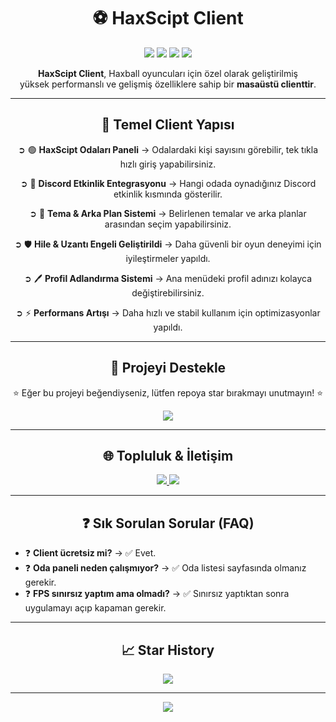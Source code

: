 <h1 align="center">⚽ HaxScipt Client</h1>

<p align="center">
  <img src="https://img.shields.io/badge/Status-Active-brightgreen?style=for-the-badge" />
  <img src="https://img.shields.io/github/stars/USER/REPO?color=yellow&style=for-the-badge" />
  <img src="https://img.shields.io/github/forks/USER/REPO?color=blue&style=for-the-badge" />
  <img src="https://img.shields.io/badge/Made%20with-Node.js-orange?style=for-the-badge&logo=node.js" />
</p>

<p align="center">
  <b>HaxScipt Client</b>, Haxball oyuncuları için özel olarak geliştirilmiş <br>
  yüksek performanslı ve gelişmiş özelliklere sahip bir <b>masaüstü clienttir</b>.
</p>

---

<h2 align="center">🧿 Temel Client Yapısı</h2>

<p align="center">➲ 🟢 <b>HaxScipt Odaları Paneli</b> → Odalardaki kişi sayısını görebilir, tek tıkla hızlı giriş yapabilirsiniz.</p>
<p align="center">➲ 🔗 <b>Discord Etkinlik Entegrasyonu</b> → Hangi odada oynadığınız Discord etkinlik kısmında gösterilir.</p>
<p align="center">➲ 🎨 <b>Tema & Arka Plan Sistemi</b> → Belirlenen temalar ve arka planlar arasından seçim yapabilirsiniz.</p>
<p align="center">➲ 🛡 <b>Hile & Uzantı Engeli Geliştirildi</b> → Daha güvenli bir oyun deneyimi için iyileştirmeler yapıldı.</p>
<p align="center">➲ 🖊 <b>Profil Adlandırma Sistemi</b> → Ana menüdeki profil adınızı kolayca değiştirebilirsiniz.</p>
<p align="center">➲ ⚡ <b>Performans Artışı</b> → Daha hızlı ve stabil kullanım için optimizasyonlar yapıldı.</p>

---

<h2 align="center">💜 Projeyi Destekle</h2>

<p align="center">
  ⭐ Eğer bu projeyi beğendiyseniz, lütfen repoya star bırakmayı unutmayın! ⭐
</p>

<p align="center">
  <img src="https://img.shields.io/badge/💜-Projeyi%20Destekle-%23ff69b4?style=for-the-badge" />
</p>

---

<h2 align="center">🌐 Topluluk & İletişim</h2>

<p align="center">
  <a href="https://discord.gg/discord">
    <img src="https://img.shields.io/badge/💬-Discord-5865F2?style=for-the-badge&logo=discord&logoColor=white" />
  </a>
  <a href="mailto:haxscipt@gmail.com">
    <img src="https://img.shields.io/badge/📧-İletişim-red?style=for-the-badge" />
  </a>
</p>

---

<h2 align="center">❓ Sık Sorulan Sorular (FAQ)</h2>

- ❓ <b>Client ücretsiz mi?</b> → ✅ Evet.  
- ❓ <b>Oda paneli neden çalışmıyor?</b> → ✅ Oda listesi sayfasında olmanız gerekir.  
- ❓ <b>FPS sınırsız yaptım ama olmadı?</b> → ✅ Sınırsız yaptıktan sonra uygulamayı açıp kapaman gerekir.  

---

<h2 align="center">📈 Star History</h2>

<p align="center">
  <a href="https://star-history.com/#USER/REPO&Date">
    <img src="https://api.star-history.com/svg?repos=USER/REPO&type=Date" />
  </a>
</p>

---

<p align="center">
  <img src="https://img.shields.io/badge/📜-MIT%20Lisansı-lightgrey?style=for-the-badge" />
</p>

